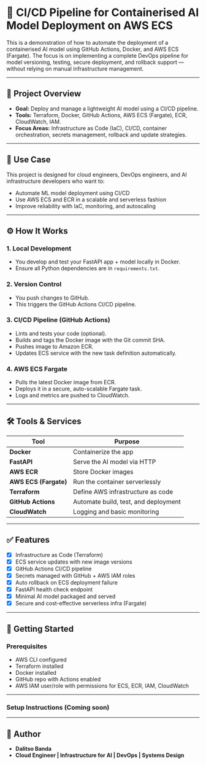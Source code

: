 # 🚀 CI/CD Pipeline for Containerised AI Model Deployment on AWS ECS

This is a demonstration of how to automate the deployment of a containerised AI model using GitHub Actions, Docker, and AWS ECS (Fargate). The focus is on implementing a complete DevOps pipeline for model versioning, testing, secure deployment, and rollback support — without relying on manual infrastructure management.

---

## 📌 Project Overview

- **Goal:** Deploy and manage a lightweight AI model using a CI/CD pipeline.
- **Tools:** Terraform, Docker, GitHub Actions, AWS ECS (Fargate), ECR, CloudWatch, IAM.
- **Focus Areas:** Infrastructure as Code (IaC), CI/CD, container orchestration, secrets management, rollback and update strategies.

---

## 🧠 Use Case

This project is designed for cloud engineers, DevOps engineers, and AI infrastructure developers who want to:

- Automate ML model deployment using CI/CD
- Use AWS ECS and ECR in a scalable and serverless fashion
- Improve reliability with IaC, monitoring, and autoscaling

---

## ⚙️ How It Works

### 1. Local Development
- You develop and test your FastAPI app + model locally in Docker.
- Ensure all Python dependencies are in `requirements.txt`.

### 2. Version Control
- You push changes to GitHub.
- This triggers the GitHub Actions CI/CD pipeline.

### 3. CI/CD Pipeline (GitHub Actions)
- Lints and tests your code (optional).
- Builds and tags the Docker image with the Git commit SHA.
- Pushes image to Amazon ECR.
- Updates ECS service with the new task definition automatically.

### 4. AWS ECS Fargate
- Pulls the latest Docker image from ECR.
- Deploys it in a secure, auto-scalable Fargate task.
- Logs and metrics are pushed to CloudWatch.

---

## 🛠️ Tools & Services

| Tool             | Purpose                                      |
|------------------|----------------------------------------------|
| **Docker**       | Containerize the app                         |
| **FastAPI**      | Serve the AI model via HTTP                  |
| **AWS ECR**      | Store Docker images                          |
| **AWS ECS (Fargate)** | Run the container serverlessly             |
| **Terraform**    | Define AWS infrastructure as code            |
| **GitHub Actions** | Automate build, test, and deployment         |
| **CloudWatch**   | Logging and basic monitoring                 |

---

## ✅ Features

- [x] Infrastructure as Code (Terraform)
- [x] ECS service updates with new image versions
- [x] GitHub Actions CI/CD pipeline
- [x] Secrets managed with GitHub + AWS IAM roles
- [x] Auto rollback on ECS deployment failure
- [x] FastAPI health check endpoint
- [x] Minimal AI model packaged and served
- [x] Secure and cost-effective serverless infra (Fargate)

---

## 🚀 Getting Started

### Prerequisites

- AWS CLI configured  
- Terraform installed  
- Docker installed  
- GitHub repo with Actions enabled  
- AWS IAM user/role with permissions for ECS, ECR, IAM, CloudWatch

---

### Setup Instructions (Coming soon)
---
## 📣 Author
- **Dalitso Banda**
- **Cloud Engineer | Infrastructure for AI | DevOps | Systems Design**
